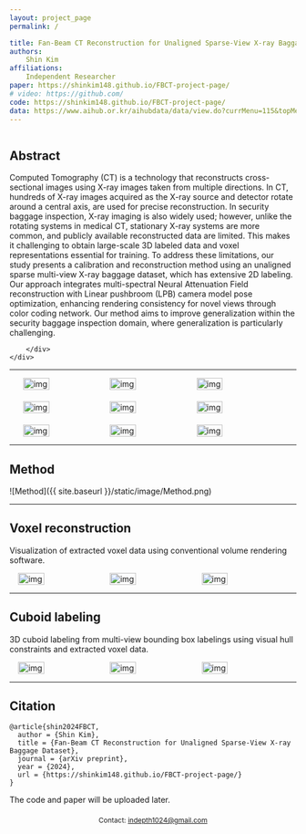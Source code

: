 ```yaml
---
layout: project_page
permalink: /

title: Fan-Beam CT Reconstruction for Unaligned Sparse-View X-ray Baggage Dataset
authors:
    Shin Kim 
affiliations:
    Independent Researcher
paper: https://shinkim148.github.io/FBCT-project-page/
# video: https://github.com/
code: https://shinkim148.github.io/FBCT-project-page/
data: https://www.aihub.or.kr/aihubdata/data/view.do?currMenu=115&topMenu=100&aihubDataSe=data&dataSetSn=71442
---
```


<!-- Using HTML to center the abstract -->
<div class="columns is-centered has-text-centered">
    <div class="column is-four-fifths">
        <h2>Abstract</h2>
        <div class="content has-text-justified"> 

Computed Tomography (CT) is a technology that reconstructs cross-sectional images using X-ray images taken from multiple directions. In CT, hundreds of X-ray images acquired as the X-ray source and detector rotate around a central axis, are used for precise reconstruction. In security baggage inspection, X-ray imaging is also widely used; however, unlike the rotating systems in medical CT, stationary X-ray systems are more common, and publicly available reconstructed data are limited. This makes it challenging to obtain large-scale 3D labeled data and voxel representations essential for training. To address these limitations, our study presents a calibration and reconstruction method using an unaligned sparse multi-view X-ray baggage dataset, which has extensive 2D labeling. Our approach integrates multi-spectral Neural Attenuation Field reconstruction with Linear pushbroom (LPB) camera model pose optimization, enhancing rendering consistency for novel views through color coding network. Our method aims to improve generalization within the security baggage inspection domain, where generalization is particularly challenging. 

        </div>
    </div>
</div>

--- 

<!-- > Note: This is an example of a Jekyll-based project website template: [Github link](https://github.com/shunzh/project_website).\
> The following content is generated by ChatGPT. The figure is manually added. -->

<div style="display: flex; justify-content: center; gap: 1px;">
    <img src="{{ site.baseurl }}/static/image/gif/1.gif" alt="img" style="width: 30%;">
    <img src="{{ site.baseurl }}/static/image/gif/2.gif" alt="img" style="width: 30%;">
    <img src="{{ site.baseurl }}/static/image/gif/3.gif" alt="img" style="width: 30%;">
</div>

<div style="height: 20px;"></div> <!-- 여백 추가 -->

<div style="display: flex; justify-content: center; gap: 1px;">
    <img src="{{ site.baseurl }}/static/image/gif/4.gif" alt="img" style="width: 30%;">
    <img src="{{ site.baseurl }}/static/image/gif/5.gif" alt="img" style="width: 30%;">
    <img src="{{ site.baseurl }}/static/image/gif/6.gif" alt="img" style="width: 30%;">
</div>

<div style="height: 20px;"></div> <!-- 여백 추가 -->

<div style="display: flex; justify-content: center; gap: 1px;">
    <img src="{{ site.baseurl }}/static/image/gif/7.gif" alt="img" style="width: 30%;">
    <img src="{{ site.baseurl }}/static/image/gif/8.gif" alt="img" style="width: 30%;">
    <img src="{{ site.baseurl }}/static/image/gif/9.gif" alt="img" style="width: 30%;">
</div>


-----------------------------------------------------------

## Method
![Method]({{ site.baseurl }}/static/image/Method.png)

<!-- *Figure 1: A representation of a Turing Machine. Source: [Wiki](https://en.wikipedia.org/wiki/Turing_machine).* -->

-----------------------------------------------------------


## Voxel reconstruction
Visualization of extracted voxel data using conventional volume rendering software.

<div style="display: flex; justify-content: center; gap: 10px;">
    <img src="{{ site.baseurl }}/static/image/voxel0.png" alt="img" style="width: 30%;">
    <img src="{{ site.baseurl }}/static/image/voxel1.png" alt="img" style="width: 30%;">
    <img src="{{ site.baseurl }}/static/image/voxel2.png" alt="img" style="width: 30%;">
</div>

-----------------------------------------------------------


## Cuboid labeling
3D cuboid labeling from multi-view bounding box labelings using visual hull constraints and extracted voxel data.

<div style="display: flex; justify-content: center; gap: 10px;">
    <img src="{{ site.baseurl }}/static/image/bbox/0.png" alt="img" style="width: 30%;">
    <img src="{{ site.baseurl }}/static/image/bbox/1.png" alt="img" style="width: 30%;">
    <img src="{{ site.baseurl }}/static/image/bbox/2.png" alt="img" style="width: 30%;">
    <!-- <img src="{{ site.baseurl }}/static/image/bbox/3.png" alt="001" style="width: 30%;">
    <img src="{{ site.baseurl }}/static/image/bbox/4.png" alt="001" style="width: 30%;">
    <img src="/static/image/bbox/5.png" alt="001" style="width: 30%;">
    <img src="/static/image/bbox/6.png" alt="001" style="width: 30%;">
    <img src="/static/image/bbox/7.png" alt="001" style="width: 30%;">
    <img src="/static/image/bbox/8.png" alt="001" style="width: 30%;"> -->
</div>

-----------------------------------------------------------

## Citation
```
@article{shin2024FBCT,
  author = {Shin Kim},
  title = {Fan-Beam CT Reconstruction for Unaligned Sparse-View X-ray Baggage Dataset},
  journal = {arXiv preprint},
  year = {2024},
  url = {https://shinkim148.github.io/FBCT-project-page/}
}
```

 The code and paper will be uploaded later.

<div style="text-align: center; margin-top: 20px;">
    <p style="font-size: 12px;">Contact: <a href="mailto:indepth1024@gmail.com">indepth1024@gmail.com</a></p>
</div>

